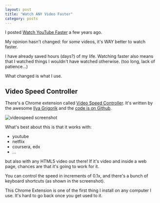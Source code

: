 ```yaml
---
layout: post
title: "Watch ANY Video Faster"
category: posts
---
```


I posted [Watch YouTube Faster](/posts/watch-youtube-faster/) a few years ago.

My opinion hasn't changed: for _some_ videos, it's WAY better to watch faster.

I have already saved hours (days?) of my life.
Watching faster also means that I watched things I wouldn't have watched otherwise. (too long, lack of patience...)

What changed is what I use.

## Video Speed Controller

There's a Chrome extension called [Video Speed Controller](https://chrome.google.com/webstore/detail/video-speed-controller/nffaoalbilbmmfgbnbgppjihopabppdk).
It's written by the awesome [Ilya Grigorik](https://www.igvita.com/) and the [code is on Github](https://github.com/igrigorik/videospeed).

![videospeed screenshot]({{site.url}}/assets/videospeed/videospeed.png)

What's best about this is that it works with:

- youtube
- netflix
- coursera, edx
- ...

but also with any HTML5 video out there! If it's video and inside a web page,
chances are that it's going to work for it.

You can control the speed in increments of 0.1x, and there's a bunch of keyboard shortcuts (as shown in the screenshot).

This Chrome Extension is one of the first thing I install on any computer I use. It's hard to go back once you get used to it.

